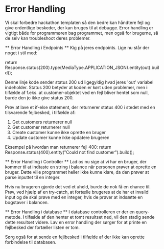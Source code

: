 # Error Handling

Vi skal forbedre hackathon templaten så den bedre kan håndtere fejl og give ordentlige beskeder, der kan bruges til at debugge.
Error handling er vigtigt både for programmøren bag programmet, men også for brugerne, så de selv kan troubleshoot deres problemer.

** Error Handling i Endpoints **
Kig på jeres endpoints. Lige nu står der noget i stil med:

return Response.status(200).type(MediaType.APPLICATION_JSON).entity(out).build();

Denne linje kode sender status 200 ud ligegyldig hvad jeres 'out' variabel indeholder. Status 200 betyder at koden er kørt uden problemer, men i tilfælde af f.eks. at customer-objektet ved en fejl bliver hentet som null, burde den jo ikke give status 200.

Prøv at lave et if-else statement, der returnerer status 400 i stedet med en tilsvarende fejlbesked, i tilfælde af:
1. Get customers returnerer null
2. Get customer returnerer null
3. Create customer kunne ikke oprette en bruger
4. Update customer kunne ikke opdatere brugeren

Eksempel på hvordan man returnerer fejl 400:
return Response.status(400).entity("Could not find customer").build();

** Error Handling i Controller **
Lad os nu sige at vi har en bruger, der kommer til at indtaste en string i balance når personen prøver at oprette en bruger. Dette ville programmet heller ikke kunne klare, da den prøver at parse inputtet til en integer.

Hvis nu brugeren gjorde det ved et uheld, burde de nok få en chance til. Prøv, ved hjælp af en try-catch, at fortælle brugeres at de har et invalid input og de skal prøve med en integer, hvis de prøver at indsætte en bogstaver i balancen.

** Error Handling i database **
I database controlleren er der en query-metode. I tilfælde af den henter et tomt resultset ned, vil den stadig sende dette resultset videre. Lav en error handling der sørger for at printe en fejlbesked der fortæller listen er tom.

Sørg også for at sende en fejlbesked i tilfælde af der ikke kan oprette forbindelse til databasen. 
